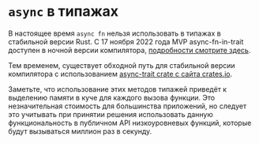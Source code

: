 # `async` в типажах

В настоящее время `async fn` нельзя использовать в типажах в стабильной версии Rust. С 17 ноября 2022 года MVP async-fn-in-trait доступен в ночной версии компилятора, [ подробности смотрите здесь](https://blog.rust-lang.org/inside-rust/2022/11/17/async-fn-in-trait-nightly.html).

Тем временем, существует обходной путь для стабильной версии компилятора с использованием [async-trait crate с сайта crates.io](https://github.com/dtolnay/async-trait).

Заметьте, что использование этих методов типажей приведёт к выделению памяти в куче для каждого вызова функции. Это незначительная стоимость для большинства приложений, но следует это учитывать при принятии решения использовать данную функциональность в публичном API низкоуровневых функций, которые будут вызываться миллион раз в секунду.
